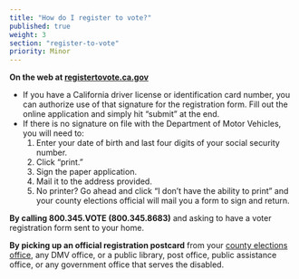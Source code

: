 ```yaml
---
title: "How do I register to vote?"
published: true
weight: 3
section: "register-to-vote"
priority: Minor
---
```


**On the web at [registertovote.ca.gov](https://www,registertovote.ca.gov)**
- If you have a California driver license or identification card number, you can authorize use of that signature for the registration form.  Fill out the online application and simply hit “submit” at the end.
- If there is no signature on file with the Department of Motor Vehicles, you will need to:
	1. Enter your date of birth and last four digits of your social security number.
	2. Click “print.”
	3. Sign the paper application.
    4. Mail it to the address provided.
    5. No printer? Go ahead and click “I don’t have the ability to print” and your county elections official will mail you a form to sign and return.

**By calling 800.345.VOTE (800.345.8683)** and asking to have a voter registration form sent to your home.  

**By picking up an official registration postcard** from your [county elections 	office](http://www.sos.ca.gov/elections/voting-resources/county-elections-offices/), any DMV office, or a public library, post office, public assistance 	office, or any government office that serves the disabled.
